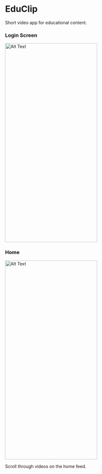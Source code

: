 # EduClip
Short video app for educational content.

### Login Screen

<img src="https://i.imgur.com/z5J1txL.png" alt="Alt Text" width="300" height="650">

### Home

<img src="https://i.imgur.com/Vqic4S2.png" alt="Alt Text" width="300" height="650">

Scroll through videos on the home feed.
